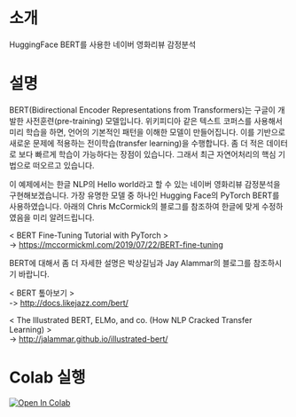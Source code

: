 # 소개
HuggingFace BERT를 사용한 네이버 영화리뷰 감정분석

# 설명
BERT(Bidirectional Encoder Representations from Transformers)는 구글이 개발한 사전훈련(pre-training) 모델입니다. 위키피디아 같은 텍스트 코퍼스를 사용해서 미리 학습을 하면, 언어의 기본적인 패턴을 이해한 모델이 만들어집니다. 이를 기반으로 새로운 문제에 적용하는 전이학습(transfer learning)을 수행합니다. 좀 더 적은 데이터로 보다 빠르게 학습이 가능하다는 장점이 있습니다. 그래서 최근 자연어처리의 핵심 기법으로 떠오르고 있습니다.

이 예제에서는 한글 NLP의 Hello world라고 할 수 있는 네이버 영화리뷰 감정분석을 구현해보겠습니다. 가장 유명한 모델 중 하나인 Hugging Face의 PyTorch BERT를 사용하였습니다. 아래의 Chris McCormick의 블로그를 참조하여 한글에 맞게 수정하였음을 미리 알려드립니다.

< BERT Fine-Tuning Tutorial with PyTorch ><br>
-> https://mccormickml.com/2019/07/22/BERT-fine-tuning


BERT에 대해서 좀 더 자세한 설명은 박상길님과 Jay Alammar의 블로그를 참조하시기 바랍니다.

< BERT 톺아보기 ><br>
-> http://docs.likejazz.com/bert/

< The Illustrated BERT, ELMo, and co. (How NLP Cracked Transfer Learning) ><br>
-> http://jalammar.github.io/illustrated-bert/

# Colab 실행
<a href="https://colab.research.google.com/drive/1tIf0Ugdqg4qT7gcxia3tL7und64Rv1dP">
  <img src="https://colab.research.google.com/assets/colab-badge.svg" alt="Open In Colab"/>
</a>
